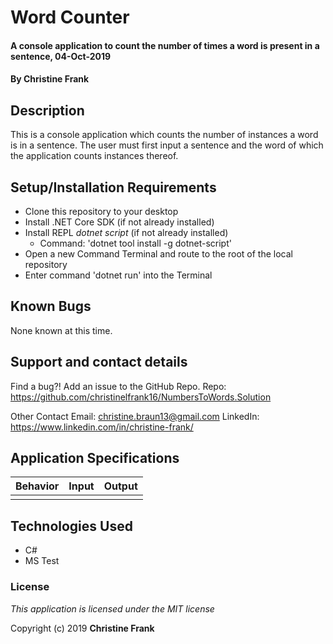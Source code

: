 # Word Counter

#### A console application to count the number of times a word is present in a sentence, 04-Oct-2019

#### By **Christine Frank**

## Description

This is a console application which counts the number of instances a word is in a sentence. The user must first input a sentence and the word of which the application counts instances thereof.

## Setup/Installation Requirements

* Clone this repository to your desktop
* Install .NET Core SDK (if not already installed)
* Install REPL *dotnet script* (if not already installed)
    * Command: 'dotnet tool install -g dotnet-script'
* Open a new Command Terminal and route to the root of the local repository
* Enter command 'dotnet run' into the Terminal


## Known Bugs

None known at this time.

## Support and contact details

Find a bug?! Add an issue to the GitHub Repo.
Repo: https://github.com/christinelfrank16/NumbersToWords.Solution

Other Contact
Email: christine.braun13@gmail.com
LinkedIn: https://www.linkedin.com/in/christine-frank/

## Application Specifications

| Behavior | Input | Output |
|:-----|:-----:|:-----:|
|  | | |


## Technologies Used

* C#
* MS Test

### License

*This application is licensed under the MIT license*

Copyright (c) 2019 **Christine Frank**